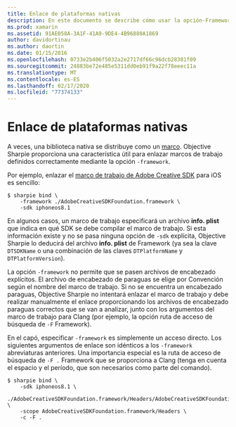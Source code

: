 ```yaml
---
title: Enlace de plataformas nativas
description: En este documento se describe cómo usar la opción-Framework de Objective Sharpie para crear un enlace a una biblioteca distribuida como un marco de trabajo.
ms.prod: xamarin
ms.assetid: 91AE058A-3A1F-41A9-9DE4-4B96880A1869
author: davidortinau
ms.author: daortin
ms.date: 01/15/2016
ms.openlocfilehash: 0733e2b406f5032a2e2717df66c96dcb28301f09
ms.sourcegitcommit: 24883be72e485e5311dd0eb91f9a22f78eeec11a
ms.translationtype: MT
ms.contentlocale: es-ES
ms.lasthandoff: 02/17/2020
ms.locfileid: "77374133"
---
```

# <a name="binding-native-frameworks"></a>Enlace de plataformas nativas

A veces, una biblioteca nativa se distribuye como un [marco](https://developer.apple.com/library/mac/documentation/MacOSX/Conceptual/BPFrameworks/Concepts/WhatAreFrameworks.html). Objective Sharpie proporciona una característica útil para enlazar marcos de trabajo definidos correctamente mediante la opción `-framework`.

Por ejemplo, enlazar el [marco de trabajo de Adobe Creative SDK](https://creativesdk.adobe.com/downloads.html) para iOS es sencillo:

```
$ sharpie bind \
    -framework ./AdobeCreativeSDKFoundation.framework \
    -sdk iphoneos8.1
```

En algunos casos, un marco de trabajo especificará un archivo **info. plist** que indica en qué SDK se debe compilar el marco de trabajo. Si esta información existe y no se pasa ninguna opción de `-sdk` explícita, Objective Sharpie lo deducirá del archivo **info. plist** de Framework (ya sea la clave `DTSDKName` o una combinación de las claves `DTPlatformName` y `DTPlatformVersion`).

La opción `-framework` no permite que se pasen archivos de encabezado explícitos. El archivo de encabezado de paraguas se elige por Convención según el nombre del marco de trabajo. Si no se encuentra un encabezado paraguas, Objective Sharpie no intentará enlazar el marco de trabajo y debe realizar manualmente el enlace proporcionando los archivos de encabezado paraguas correctos que se van a analizar, junto con los argumentos del marco de trabajo para Clang (por ejemplo, la opción ruta de acceso de búsqueda de `-F` Framework).

En el capó, especificar `-framework` es simplemente un acceso directo. Los siguientes argumentos de enlace son idénticos a los `-framework` abreviaturas anteriores.
Una importancia especial es la ruta de acceso de búsqueda de `-F .` Framework que se proporciona a Clang (tenga en cuenta el espacio y el período, que son necesarios como parte del comando).

```
$ sharpie bind \
    -sdk iphoneos8.1 \
    ./AdobeCreativeSDKFoundation.framework/Headers/AdobeCreativeSDKFoundation.h \
    -scope AdobeCreativeSDKFoundation.framework/Headers \
    -c -F .
```
